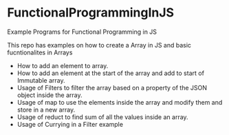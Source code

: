 # FunctionalProgrammingInJS
Example Programs for Functional Programming in JS

This repo has examples on how to create a Array in JS and basic fucntionalites in Arrays
- How to add an element to array.
- How to add an element at the start of the array and add to start of Immutable array.
- Usage of Filters to filter the array based on a property of the JSON object inside the array.
- Usage of map to use the elements inside the array and modify them and store in a new array. 
- Usage of reduct to find sum of all the values inside an array. 
- Usage of Currying in a Filter example

